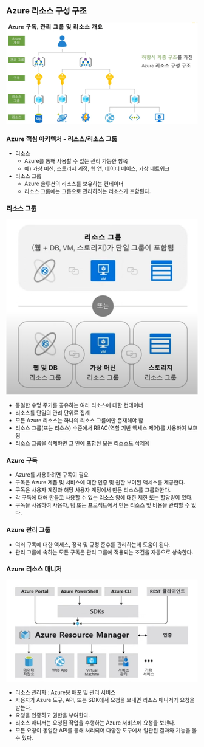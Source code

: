 ## Azure 리소스 구성 구조

![img.png](image/리소스구성구조.png)

### Azure 핵심 아키텍처 - 리소스/리소스 그룹
- 리소스
  - Azure를 통해 사용할 수 있는 관리 가능한 항목
  - 예) 가상 머신, 스토리지 계정, 웹 앱, 데이터 베이스, 가상 네트워크
- 리소스 그룹
  - Azure 솔루션의 리소스를 보유하는 컨테이너
  - 리소스 그룹에는 그룹으로 관리하려는 리소스가 포함된다.


### 리소스 그룹
![img.png](image/리소스그룹.png)
- 동일한 수명 주기를 공유하는 여러 리소스에 대한 컨테이너
- 리소스를 단일의 관리 단위로 집계
- 모든 Azure 리소스는 하나의 리소스 그룹에만 존재해야 함
- 리소스 그룹(또는 리소스) 수준에서 RBAC(역할 기반 엑세스 제어)를 사용하여 보호됨
- 리소스 그룹을 삭제하면 그 안에 포함된 모든 리소스도 삭제됨

### Azure 구독
- Azure를 사용하려면 구독이 필요
- 구독은 Azure 제품 및 서비스에 대한 인증 및 권한 부여된 액세스를 제공한다.
- 구독은 사용자 계정과 해당 사용자 계정에서 만든 리소스를 그룹화한다.
- 각 구독에 대해 만들고 사용할 수 있는 리소스 양에 대한 제한 또는 할당량이 있다.
- 구독을 사용하여 사용자, 팀 또는 프로젝트에서 만든 리소스 및 비용을 관리할 수 있다.

### Azure 관리 그룹
- 여러 구독에 대한 액세스, 정책 및 규정 준수를 관리하는데 도움이 된다.
- 관리 그룹에 속하는 모든 구독은 관리 그룹에 적용되는 조건을 자동으로 상속한다.

### Azure 리소스 매니저
![img.png](image/리소스매니저.png)
- 리소스 관리자 : Azure용 배포 및 관리 서비스
- 사용자가 Azure 도구, API, 또는 SDK에서 요청을 보내면 리소스 매니저가 요청을 받는다.
- 요청을 인증하고 권한을 부여한다.
- 리소스 매니저는 요청된 작업을 수행하는 Azure 서비스에 요청을 보낸다.
- 모든 요청이 동일한 API를 통해 처리되어 다양한 도구에서 일관된 결과와 기능을 볼 수 있다.